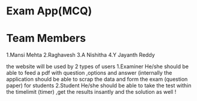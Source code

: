 # Exam App(MCQ)


# Team Members
1.Mansi Mehta
2.Raghavesh
3.A Nishitha
4.Y Jayanth Reddy

the website will be used by 2 types of users
1.Examiner
He/she should be able to feed a pdf with question ,options and answer (internally the application should be able to scrap the data and form the exam (question paper)
for students
2.Student
He/she should be able to take the test within the timelimit (timer) ,get the results insantly and the solution as well !
